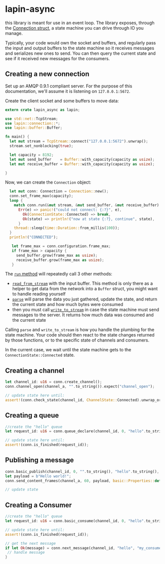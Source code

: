 # lapin-async

this library is meant for use in an event loop. The library exposes, through the
[Connection struct](https://docs.rs/lapin-async/0.1.0/lapin_async/connection/struct.Connection.html),
a state machine you can drive through IO you manage.

Typically, your code would own the socket and buffers, and regularly pass the
input and output buffers to the state machine so it receives messages and
serializes new ones to send. You can then query the current state and see
if it received new messages for the consumers.

## Creating a new connection

Set up an AMQP 0.9.1 compliant server. For the purpose of this documentation,
we'll assume it is listening on `127.0.0.1:5672`.

Create the client socket and some buffers to move data:

```rust
extern crate lapin_async as lapin;

use std::net::TcpStream;
use lapin::connection::*;
use lapin::buffer::Buffer;

fn main() {
  let mut stream = TcpStream::connect("127.0.0.1:5672").unwrap();
  stream.set_nonblocking(true);

  let capacity = 8192;
  let mut send_buffer    = Buffer::with_capacity(capacity as usize);
  let mut receive_buffer = Buffer::with_capacity(capacity as usize);

}
```

Now, we can create the `Connection` object:

```rust
  let mut conn: Connection = Connection::new();
  conn.set_frame_max(capacity);
  loop {
    match conn.run(&mut stream, &mut send_buffer, &mut receive_buffer) {
      Err(e) => panic!("could not connect: {:?}", e),
        Ok(ConnectionState::Connected) => break,
        Ok(state) => println!("now at state {:?}, continue", state),
      }
    thread::sleep(time::Duration::from_millis(100));
  }
  println!("CONNECTED");

   let frame_max = conn.configuration.frame_max;
   if frame_max > capacity {
     send_buffer.grow(frame_max as usize);
     receive_buffer.grow(frame_max as usize);
   }

```

The [`run` method](https://docs.rs/lapin-async/0.1.0/lapin_async/connection/struct.Connection.html#method.run)
will repeatedly call 3 other methods:

- [`read_from_stream`](https://docs.rs/lapin-async/0.1.0/lapin_async/connection/struct.Connection.html#method.read_from_stream) with the input buffer. This method is only there as a helper to get data from the network into a `Buffer` struct, you might want to handle reading yourself
- [`parse`](https://docs.rs/lapin-async/0.1.0/lapin_async/connection/struct.Connection.html#method.parse) will parse the data you just gathered, update the state, and return the current state and how much bytes were consumed
- then you must call [`write_to_stream`](https://docs.rs/lapin-async/0.1.0/lapin_async/connection/struct.Connection.html#method.write_to_stream) in case the state machine must send messages to the server. It returns how much data was consumed and the current state

Calling `parse` and `write_to_stream` is how you handle the plumbing for the state machine.
Your code should then react to the state changes returned by those functions, or to the
specific state of channels and consumers.

In the current case, we wait until the state machine gets to the `ConnectionState::Connected` state.

## Creating a channel

```rust
let channel_id: u16 = conn.create_channel();
conn.channel_open(channel_a, "".to_string()).expect("channel_open");

// update state here until:
assert!(conn.check_state(channel_id, ChannelState::Connected).unwrap_or(false));
```

## Creating a queue

```rust
//create the "hello" queue
let request_id: u16 = conn.queue_declare(channel_id, 0, "hello".to_string(), false, false, false, false, false, HashMap::new()).unwrap();

// update state here until:
assert!(conn.is_finished(request_id));
```

## Publishing a message

```rust
conn.basic_publish(channel_id, 0, "".to_string(), "hello".to_string(), false, false).expect("basic_publish");
let payload = b"Hello world!";
conn.send_content_frames(channel_a, 60, payload, basic::Properties::default()));

// update state
```

## Creating a Consumer

```rust
//create the "hello" queue
let request_id: u16 = conn.basic_consume(channel_id, 0, "hello".to_string(), "my_consumer".to_string(), false, true, false, false, HashMap::new()).expect("basic_consume");

// update state here until:
assert!(conn.is_finished(request_id));

// get the next message
if let Ok(message) = conn.next_message(channel_id, "hello", "my_consumer") {
 // handle message
}
```

